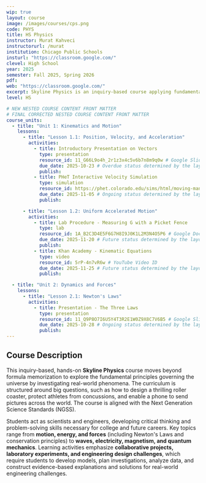```yaml
---
wip: true
layout: course
image: /images/courses/cps.png
code: PHYS
title: HS Physics
instructor: Murat Kahveci
instructorurl: /murat
institution: Chicago Public Schools
insturl: "https://classroom.google.com/"
clevel: High School
year: 2025
semester: Fall 2025, Spring 2026
pdf:
web: "https://classroom.google.com/"
excerpt: Skyline Physics is an inquiry-based course applying fundamental principles of motion, energy, and electromagnetism to real-world engineering challenges.
level: HS

# NEW NESTED COURSE CONTENT FRONT MATTER
# FINAL CORRECTED NESTED COURSE CONTENT FRONT MATTER
course_units:
  - title: "Unit 1: Kinematics and Motion"
    lessons:
      - title: "Lesson 1.1: Position, Velocity, and Acceleration"
        activities:
          - title: Introductory Presentation on Vectors
            type: presentation
            resource_id: 11_G66L9o4h_2r1z3x4c5v6b7n8m9q0w # Google Slides ID
            due_date: 2025-10-23 # Overdue status determined by the layout file
            publish: 
          - title: PHeT Interactive Velocity Simulation
            type: simulation
            resource_id: https://phet.colorado.edu/sims/html/moving-man/latest/moving-man_en.html # Direct URL
            due_date: 2025-11-05 # Ongoing status determined by the layout file
            publish: 

      - title: "Lesson 1.2: Uniform Accelerated Motion"
        activities:
          - title: Lab Procedure - Measuring G with a Picket Fence
            type: lab
            resource_id: 1A_B2C3D4E5F6G7H8I9J0K1L2M3N4O5P6 # Google Doc ID
            due_date: 2025-11-20 # Future status determined by the layout file
            publish: 
          - title: Khan Academy - Kinematic Equations
            type: video
            resource_id: 5rP-4n7vR6w # YouTube Video ID
            due_date: 2025-11-25 # Future status determined by the layout file
            publish: 

  - title: "Unit 2: Dynamics and Forces"
    lessons:
      - title: "Lesson 2.1: Newton's Laws"
        activities:
          - title: Presentation - The Three Laws
            type: presentation
            resource_id: 11_Q9P8O7I6U5Y4T3R2E1W0Z9X8C7V6B5 # Google Slides ID
            due_date: 2025-10-28 # Ongoing status determined by the layout file
            publish: 
---
```


## Course Description

This inquiry-based, hands-on **Skyline Physics** course moves beyond formula memorization to explore the fundamental principles governing the universe by investigating real-world phenomena. The curriculum is structured around big questions, such as how to design a thrilling roller coaster, protect athletes from concussions, and enable a phone to send pictures across the world. The course is aligned with the Next Generation Science Standards (NGSS).

Students act as scientists and engineers, developing critical thinking and problem-solving skills necessary for college and future careers. Key topics range from **motion, energy, and forces** (including Newton's Laws and conservation principles) to **waves, electricity, magnetism, and quantum mechanics**. Learning activities emphasize **collaborative projects, laboratory experiments, and engineering design challenges**, which require students to develop models, plan investigations, analyze data, and construct evidence-based explanations and solutions for real-world engineering challenges.